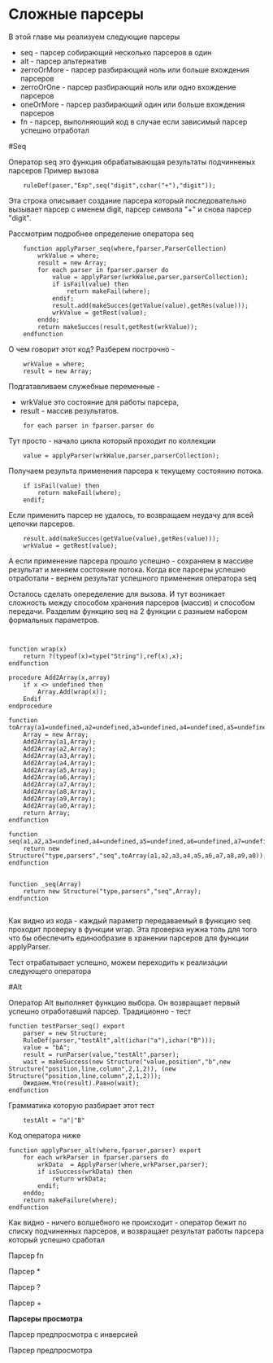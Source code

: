 # Сложные парсеры
В этой главе мы реализуем следующие парсеры 
* seq - парсер собирающий несколько парсеров в один
* alt - парсер альтернатив
* zerroOrMore - парсер разбирающий ноль или больше вхождения парсеров
* zerroOrOne - парсер разбирающий ноль или одно вхождение парсеров
* oneOrMore - парсер разбирающий один или больше вхождения парсеров
* fn - парсер, выполняющий код в случае если зависимый парсер успешно отработал

#Seq

Оператор seq это функция обрабатывающая результаты подчинненых парсеров
Пример вызова 
```
	ruleDef(paser,"Exp",seq("digit",cchar("+"),"digit"));
```

Эта строка описывает создание парсера который последовательно вызывает парсер с именем digit, парсер символа "+" и снова парсер "digit".

Рассмотрим подробнее определение оператора seq
```
	function applyParser_seq(where,fparser,ParserCollection)
		wrkValue = where;
		result = new Array;
		for each parser in fparser.parser do
			value = applyParser(wrkWalue,parser,parserCollection);
			if isFail(value) then
				return makeFail(where);
			endif;
			result.add(makeSucces(getValue(value),getRes(value)));
			wrkValue = getRest(value);
		enddo;
		return makeSucces(result,getRest(wrkValue));
	endfunction
```

О чем говорит этот код? Разберем построчно - 

```
	wrkValue = where;
	result = new Array;
```
Подгатавливаем служебные переменные - 
* wrkValue это состояние для работы парсера, 
* result - массив результатов. 

```
	for each parser in fparser.parser do	
```
Тут просто - начало цикла который проходит по коллекции 

```
	value = applyParser(wrkWalue,parser,parserCollection);
```
Получаем результа применения парсера к текущему состоянию потока. 
```
	if isFail(value) then
		return makeFail(where);
	endif;
```
Если применить парсер не удалось, то возвращаем неудачу для всей цепочки парсеров. 
```
	result.add(makeSucces(getValue(value),getRes(value)));
	wrkValue = getRest(value);
```
А если применение парсера прошло успешно - сохраняем в массиве результат и меняем состояние потока.
Когда все парсеры успешно отработали - вернем результат успешного применения оператора seq


Осталось сделать опеределение для вызова. И тут возникает сложность между способом хранения парсеров (массив) и способом передачи. Разделим функцию seq на 2 функции с разныем набором формальных параметров.

```


function wrap(x)
    return ?(typeof(x)=type("String"),ref(x),x);
endfunction

procedure Add2Array(x,array)
    if x <> undefined then
        Array.Add(wrap(x));
    Endif
endprocedure

function toArray(a1=undefined,a2=undefined,a3=undefined,a4=undefined,a5=undefined,a6=undefined,a7=undefined,a8=undefined,a9=undefined,a0=undefined)
    Array = new Array;
    Add2Array(a1,Array);
    Add2Array(a2,Array);
    Add2Array(a3,Array);
    Add2Array(a4,Array);
    Add2Array(a5,Array);
    Add2Array(a6,Array);
    Add2Array(a7,Array);
    Add2Array(a8,Array);
    Add2Array(a9,Array);
    Add2Array(a0,Array);
    return Array;
endfunction

function seq(a1,a2,a3=undefined,a4=undefined,a5=undefined,a6=undefined,a7=undefined,a8=undefined,a9=undefined,a0=undefined)
    return new Structure("type,parsers","seq",toArray(a1,a2,a3,a4,a5,a6,a7,a8,a9,a0));
endfunction


function _seq(Array)
    return new Structure("type,parsers","seq",Array);
endfunction


```

Как видно из кода - каждый параметр передаваемый в функцию seq проходит проверку в функции wrap. Эта проверка нужна толь для того что бы обеспечить единообразие в хранении парсеров для функции applyParser.  

Тест отрабатывает успешно, можем переходить к реализации следующего оператора


#Alt

Оператор Alt выполняет функцию выбора. Он возвращает первый успешно отработавший парсер.
Традиционно - тест 
```
function testParser_seq() export
    parser = new Structure;
    RuleDef(parser,"testAlt",alt(ichar("a"),ichar("B")));
    value = "bA";
    result = runParser(value,"testAlt",parser);
    wait = makeSuccess(new Structure("value,position","b",new Structure("position,line,column",2,1,2)), (new Structure("position,line,column",2,1,2)));
    Ожидаем.Что(result).Равно(wait);
endfunction
```

Грамматика которую разбирает этот тест

```
	testAlt = "а"|"B"
```


Код оператора ниже

```
function applyParser_alt(where,fparser,parser) export
    for each wrkParser in fparser.parsers do
        wrkData  = ApplyParser(where,wrkParser,parser);
        if isSuccess(wrkData) then
            return wrkData;
        endif;
    enddo;
    return makeFailure(where);
endfunction

```

Как видно - ничего волшебного не происходит - оператор бежит по списку подчиненных парсеров, и возвращает результат работы парсера который успешно сработал




Парсер fn


Парсер *

Парсер ?

Парсер +

**Парсеры просмотра**

Парсер предпросмотра с инверсией

Парсер предпросмотра
